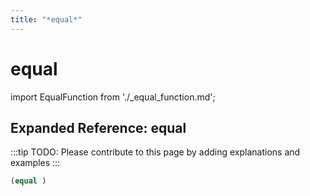 ```yaml
---
title: "*equal*"
---
```


# equal

import EqualFunction from './_equal_function.md';

<EqualFunction />

## Expanded Reference: equal

:::tip
TODO: Please contribute to this page by adding explanations and examples
:::

```lisp
(equal )
```
